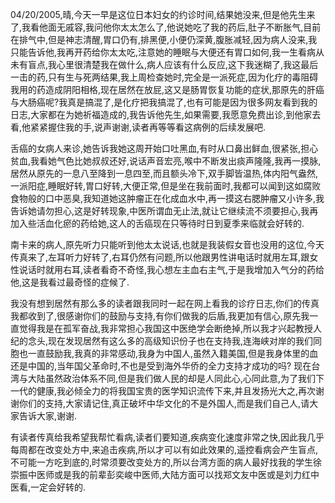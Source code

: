 04/20/2005,晴,今天一早是这位日本妇女的约诊时间,结果她没来,但是他先生来了,我看他面无戚容,我问他你太太怎么了,他说她吃了我的药后,肚子不断胀气,目前在排气中,但是神志清醒,胃口仍有,排黑便,小便仍深黄,腹胀减轻,因为病人没来,我只能告诉他,我再开药给你太太吃,注意她的睡眠与大便还有胃口如何,我一生看病从未有盲点,我心里很清楚我在做什么,病人应该有什么反应,这下我迷糊了,我这最后一击的药,只有生与死两结果,我上周检查她时,完全是一派死症,因为化疗的毒阻碍我用的药造成阴阳相格,现在居然在放屁,这又是肠胃恢复功能的症状,那原先的肝癌与大肠癌呢?我真是搞混了,是化疗把我搞混了,也有可能是因为很多网友看到我的日志,大家都在为她祈福造成的,我告诉他先生,如果需要,我愿意免费出诊,到他家去看,他紧紧握住我的手,说声谢谢,读者再等等看这病例的后续发展吧.

舌癌的女病人来诊,她告诉我她这周开始口吐黑血,有时从口鼻出鲜血,很紧张,担心贫血,我看她气色比她叔叔还好,说话声音宏亮,喉中不断发出痰声隆隆,我再一摸脉,居然从原先的一息八至降到一息四至,而且额头冷下,双手脚皆温热,体内阳气盎然,一派阳症,睡眠好转,胃口好转,大便正常,但是坐在我前面时,我都可以闻到这如腐败食物般的口中恶臭,我知道她这肿瘤正在化成血水中,再一摸这右腮肿瘤又小许多,我告诉她请勿担心,这是好转现象,中医所谓血无止法,就让它继续流不须要担心,我再加入些活血化瘀的药给她,这人的舌癌现在只等待时日到夏季来临就会好转的.

南卡来的病人,原先听力只能听到他太太说话,也就是我装假女音也没用的这位,今天传真来了,左耳听力好转了,右耳仍然有问题,所以他跟男性讲电话时就用左耳,跟女性说话时就用右耳,读者看奇不奇怪,我心想左主血右主气,于是我增加入气分的药给他,这是我看过最奇怪的症候了.

我没有想到居然有那么多的读者跟我同时一起在网上看我的诊疗日志,你们的传真我都收到了,很感谢你们的鼓励与支持,有你们做我的后盾,我更加有信心,原先我一直觉得我是在孤军奋战,我非常担心我国这中医绝学会断绝掉,所以我才兴起教授人纪的念头,现在发现居然有这么多的高级知识份子也在支持我,连海峡对岸的我们同胞也一直鼓励我,我真的非常感动,我身为中国人,虽然入籍美国,但是我身体里的血还是中国的,当年国父革命时,不也是受到海外华侨的全力支持才成功的吗? 现在台湾与大陆虽然政治体系不同,但是我们做人民的却是人同此心,心同此意,为了我们下一代的健康,我必倾全力的将我国宝贵的医学知识流传下来,并且发扬光大之,再次谢谢你们的支持,大家请记住,真正破坏中华文化的不是外国人,而是我们自己人,请大家告诉大家,谢谢.

有读者传真给我希望我帮忙看病,读者们要知道,疾病变化速度非常之快,因此我几乎每周都在改变处方中,来追击疾病,所以才可以有如此效果的,遥控看病会产生盲点,不可能一方吃到底的,时常须要改变处方的,所以台湾方面的病人最好找我的学生徐崇振中医师或是我的前辈彭奕峻中医师,大陆方面可以找郑文友中医或是刘力红中医看,一定会好转的.
